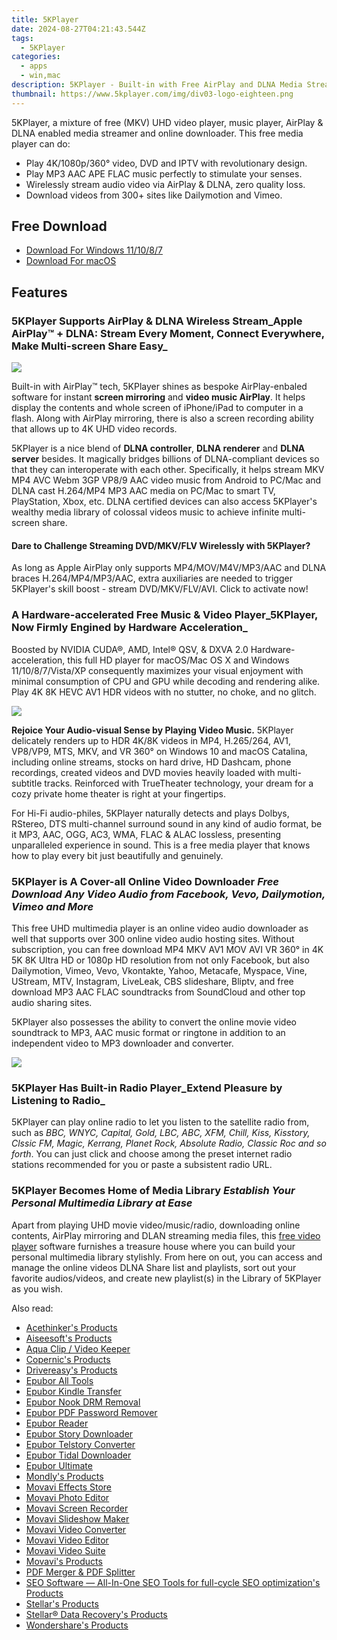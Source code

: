 ```yaml
---
title: 5KPlayer
date: 2024-08-27T04:21:43.544Z
tags: 
  - 5KPlayer
categories: 
  - apps
  - win,mac
description: 5KPlayer - Built-in with Free AirPlay and DLNA Media Streamer and Online Video Downloader, Best Free 4K 5K Music Video Player Software for Mac OS and Windows
thumbnail: https://www.5kplayer.com/img/div03-logo-eighteen.png
---
```


5KPlayer, a mixture of free (MKV) UHD video player, music player, AirPlay & DLNA enabled media streamer and online downloader. This free media player can do:

- Play 4K/1080p/360° video, DVD and IPTV with revolutionary design.
- Play MP3 AAC APE FLAC music perfectly to stimulate your senses.
- Wirelessly stream audio video via AirPlay & DLNA, zero quality loss.
- Download videos from 300+ sites like Dailymotion and Vimeo.

## Free Download

- [Download For Windows 11/10/8/7](https://www.5kplayer.com/download/5kplayer-setup.exe)
- [Download For macOS](https://www.5kplayer.com/download/5kplayer-setup.dmg)

## Features

### 5KPlayer Supports AirPlay & DLNA Wireless Stream_Apple AirPlay™ + DLNA: Stream Every Moment, Connect Everywhere, Make Multi-screen Share Easy_

![](https://www.5kplayer.com/img/divlast06-face-eighteen.png)

Built-in with AirPlay™ tech, 5KPlayer shines as bespoke AirPlay-enbaled software for instant **screen mirroring** and **video music AirPlay**. It helps display the contents and whole screen of iPhone/iPad to computer in a flash. Along with AirPlay mirroring, there is also a screen recording ability that allows up to 4K UHD video records.

5KPlayer is a nice blend of **DLNA controller**, **DLNA renderer** and **DLNA server** besides. It magically bridges billions of DLNA-compliant devices so that they can interoperate with each other. Specifically, it helps stream MKV MP4 AVC Webm 3GP VP8/9 AAC video music from Android to PC/Mac and DLNA cast H.264/MP4 MP3 AAC media on PC/Mac to smart TV, PlayStation, Xbox, etc. DLNA certified devices can also access 5KPlayer's wealthy media library of colossal videos music to achieve infinite multi-screen share.

#### Dare to Challenge Streaming DVD/MKV/FLV Wirelessly with 5KPlayer?

As long as Apple AirPlay only supports MP4/MOV/M4V/MP3/AAC and DLNA braces H.264/MP4/MP3/AAC, extra auxiliaries are needed to trigger 5KPlayer's skill boost - stream DVD/MKV/FLV/AVI. Click to activate now!

### A Hardware-accelerated Free Music & Video Player_5KPlayer, Now Firmly Engined by Hardware Acceleration_

Boosted by NVIDIA CUDA®, AMD, Intel® QSV, & DXVA 2.0 Hardware-acceleration, this full HD player for macOS/Mac OS X and Windows 11/10/8/7/Vista/XP consequently maximizes your visual enjoyment with minimal consumption of CPU and GPU while decoding and rendering alike. Play 4K 8K HEVC AV1 HDR videos with no stutter, no choke, and no glitch.

![](https://www.5kplayer.com/img/divlast05-face-eighteen.png)

**Rejoice Your Audio-visual Sense by Playing Video Music.** 5KPlayer delicately renders up to HDR 4K/8K videos in MP4, H.265/264, AV1, VP8/VP9, MTS, MKV, and VR 360° on Windows 10 and macOS Catalina, including online streams, stocks on hard drive, HD Dashcam, phone recordings, created videos and DVD movies heavily loaded with multi-subtitle tracks. Reinforced with TrueTheater technology, your dream for a cozy private home theater is right at your fingertips.

For Hi-Fi audio-philes, 5KPlayer naturally detects and plays Dolbys, RStereo, DTS multi-channel surround sound in any kind of audio format, be it MP3, AAC, OGG, AC3, WMA, FLAC & ALAC lossless, presenting unparalleled experience in sound. This is a free media player that knows how to play every bit just beautifully and genuinely.

### 5KPlayer is A Cover-all Online Video Downloader _Free Download Any Video Audio from Facebook, Vevo, Dailymotion, Vimeo and More_

This free UHD multimedia player is an online video audio downloader as well that supports over 300 online video audio hosting sites. Without subscription, you can free download MP4 MKV AV1 MOV AVI VR 360° in 4K 5K 8K Ultra HD or 1080p HD resolution from not only Facebook, but also Dailymotion, Vimeo, Vevo, Vkontakte, Yahoo, Metacafe, Myspace, Vine, UStream, MTV, Instagram, LiveLeak, CBS slideshare, Bliptv, and free download MP3 AAC FLAC soundtracks from SoundCloud and other top audio sharing sites.

5KPlayer also possesses the ability to convert the online movie video soundtrack to MP3, AAC music format or ringtone in addition to an independent video to MP3 downloader and converter.

![](https://www.5kplayer.com/img/divlast-rigface-eighteen.png)

### 5KPlayer Has Built-in Radio Player_Extend Pleasure by Listening to Radio_

5KPlayer can play online radio to let you listen to the satellite radio from, such as _BBC, WNYC, Capital, Gold, LBC, ABC, XFM, Chill, Kiss, Kisstory, Clssic FM, Magic, Kerrang, Planet Rock, Absolute Radio, Classic Roc and so forth_. You can just click and choose among the preset internet radio stations recommended for you or paste a subsistent radio URL.


### 5KPlayer Becomes Home of Media Library _Establish Your Personal Multimedia Library at Ease_

Apart from playing UHD movie video/music/radio, downloading online contents, AirPlay mirroring and DLAN streaming media files, this [free video player](https://www.5kplayer.com/video-music-player/) software furnishes a treasure house where you can build your personal multimedia library stylishly. From here on out, you can access and manage the online videos DLNA Share list and playlists, sort out your favorite audios/videos, and create new playlist(s) in the Library of 5KPlayer as you wish.

<span class="atpl-alsoreadstyle">Also read:</span>
<div><ul>
<li><a href="https://tools.techidaily.com/acethinker/products/"><u>Acethinker's Products</u></a></li>
<li><a href="https://tools.techidaily.com/aiseesoft/products/"><u>Aiseesoft's Products</u></a></li>
<li><a href="https://tools.techidaily.com/acethinker/aquaclip-downloader/"><u>Aqua Clip / Video Keeper</u></a></li>
<li><a href="https://tools.techidaily.com/copernic/products/"><u>Copernic's Products</u></a></li>
<li><a href="https://tools.techidaily.com/drivereasy/products/"><u>Drivereasy's Products</u></a></li>
<li><a href="https://tools.techidaily.com/epubor/products/"><u>Epubor All Tools</u></a></li>
<li><a href="https://tools.techidaily.com/epubor/transfer/"><u>Epubor Kindle Transfer</u></a></li>
<li><a href="https://tools.techidaily.com/epubor/nook-drm-removal/"><u>Epubor Nook DRM Removal</u></a></li>
<li><a href="https://tools.techidaily.com/epubor/pdf-password-remover/"><u>Epubor PDF Password Remover</u></a></li>
<li><a href="https://tools.techidaily.com/epubor/reader/"><u>Epubor Reader</u></a></li>
<li><a href="https://tools.techidaily.com/epubor/story-downloader/"><u>Epubor Story Downloader</u></a></li>
<li><a href="https://tools.techidaily.com/epubor/telstory-converter/"><u>Epubor Telstory Converter</u></a></li>
<li><a href="https://tools.techidaily.com/epubor/tidal-downloader/"><u>Epubor Tidal Downloader</u></a></li>
<li><a href="https://tools.techidaily.com/epubor/ultimate/"><u>Epubor Ultimate</u></a></li>
<li><a href="https://tools.techidaily.com/mondly/products/"><u>Mondly's Products</u></a></li>
<li><a href="https://tools.techidaily.com/movavi/effects-store/"><u>Movavi Effects Store</u></a></li>
<li><a href="https://tools.techidaily.com/movavi/photo-editor/"><u>Movavi Photo Editor</u></a></li>
<li><a href="https://tools.techidaily.com/movavi/screen-recorder/"><u>Movavi Screen Recorder</u></a></li>
<li><a href="https://tools.techidaily.com/movavi/slideshow-maker/"><u>Movavi Slideshow Maker</u></a></li>
<li><a href="https://tools.techidaily.com/movavi/video-converter/"><u>Movavi Video Converter</u></a></li>
<li><a href="https://tools.techidaily.com/movavi/video-editor/"><u>Movavi Video Editor</u></a></li>
<li><a href="https://tools.techidaily.com/movavi/video-suite/"><u>Movavi Video Suite</u></a></li>
<li><a href="https://tools.techidaily.com/movavi/products/"><u>Movavi's Products</u></a></li>
<li><a href="https://tools.techidaily.com/epubor/pdf-splitter-merger/"><u>PDF Merger & PDF Splitter</u></a></li>
<li><a href="https://tools.techidaily.com/link-assistant/products/"><u>SEO Software — All-In-One SEO Tools for full-cycle SEO optimization's Products</u></a></li>
<li><a href="https://tools.techidaily.com/stellarinfo/products/"><u>Stellar's Products</u></a></li>
<li><a href="https://tools.techidaily.com/stellardata-recovery/products/"><u>Stellar® Data Recovery's Products</u></a></li>
<li><a href="https://tools.techidaily.com/wondershare/products/"><u>Wondershare's Products</u></a></li>
</ul></div>

<ins class="adsbygoogle"
      style="display:block"
      data-ad-client="ca-pub-7571918770474297"
      data-ad-slot="8358498916"
      data-ad-format="auto"
      data-full-width-responsive="true"></ins>